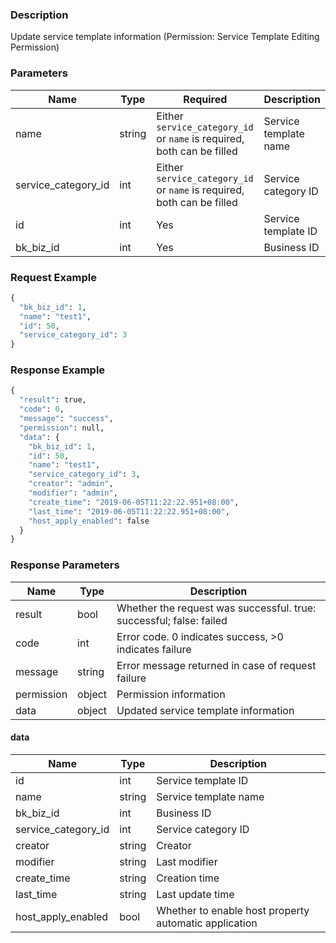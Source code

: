 ### Description

Update service template information (Permission: Service Template Editing Permission)

### Parameters

| Name                | Type   | Required                                                               | Description           |
|---------------------|--------|------------------------------------------------------------------------|-----------------------|
| name                | string | Either `service_category_id` or `name` is required, both can be filled | Service template name |
| service_category_id | int    | Either `service_category_id` or `name` is required, both can be filled | Service category ID   |
| id                  | int    | Yes                                                                    | Service template ID   |
| bk_biz_id           | int    | Yes                                                                    | Business ID           |

### Request Example

```python
{
  "bk_biz_id": 1,
  "name": "test1",
  "id": 50,
  "service_category_id": 3
}
```

### Response Example

```python
{
  "result": true,
  "code": 0,
  "message": "success",
  "permission": null,
  "data": {
    "bk_biz_id": 1,
    "id": 50,
    "name": "test1",
    "service_category_id": 3,
    "creator": "admin",
    "modifier": "admin",
    "create_time": "2019-06-05T11:22:22.951+08:00",
    "last_time": "2019-06-05T11:22:22.951+08:00",
    "host_apply_enabled": false
  }
}
```

### Response Parameters

| Name       | Type   | Description                                                         |
|------------|--------|---------------------------------------------------------------------|
| result     | bool   | Whether the request was successful. true: successful; false: failed |
| code       | int    | Error code. 0 indicates success, >0 indicates failure               |
| message    | string | Error message returned in case of request failure                   |
| permission | object | Permission information                                              |
| data       | object | Updated service template information                                |

#### data

| Name                | Type   | Description                                           |
|---------------------|--------|-------------------------------------------------------|
| id                  | int    | Service template ID                                   |
| name                | string | Service template name                                 |
| bk_biz_id           | int    | Business ID                                           |
| service_category_id | int    | Service category ID                                   |
| creator             | string | Creator                                               |
| modifier            | string | Last modifier                                         |
| create_time         | string | Creation time                                         |
| last_time           | string | Last update time                                      |
| host_apply_enabled  | bool   | Whether to enable host property automatic application |
